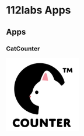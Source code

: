 # 112labs Apps

## Apps

### CatCounter
<a href="https://apps.apple.com/kr/app/%EA%B3%A0%EC%96%91%EC%9D%B4-%EC%B9%B4%EC%9A%B4%ED%84%B0-%EC%9B%8C%EC%B9%98-%EC%A7%80%EC%9B%90/id6747326193" target="_blank">
  <img src="CatCounter/icon.jpeg" alt="CatCounter Icon" width="200" height="200" style="cursor: pointer;">
</a>